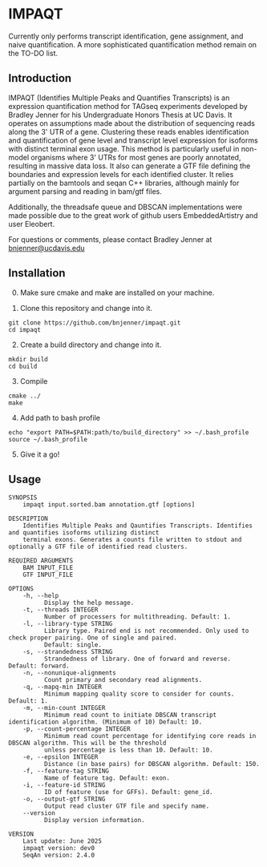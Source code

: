 # IMPAQT
Currently only performs transcript identification, gene assignment, and naive quantification.  A more sophisticated quantification method remain on the TO-DO list.

## Introduction

IMPAQT (Identifies Multiple Peaks and Quantifies Transcripts) is an
expression quantification method for TAGseq experiments developed 
by Bradley Jenner for his Undergraduate Honors Thesis at UC Davis. 
It operates on assumptions made about the distribution of sequencing reads
along the 3' UTR of a gene. Clustering these reads enables identification 
and quantification of gene level and transcript level expression for 
isoforms with distinct terminal exon usage. This method is particularly
useful in non-model organisms where 3' UTRs for most genes are poorly
annotated, resulting in massive data loss. It also can generate a GTF file
defining the boundaries and expression levels for each identified cluster. 
It relies partially on the bamtools and seqan C++ libraries, although mainly 
for argument parsing and reading in bam/gtf files. 

Additionally, the threadsafe queue and DBSCAN implementations were made possible 
due to the great work of github users EmbeddedArtistry and user Eleobert. 

For questions or comments, please contact
Bradley Jenner at <bnjenner@ucdavis.edu>

## Installation

0. Make sure cmake and make are installed on your machine.

1. Clone this repository and change into it.
```
git clone https://github.com/bnjenner/impaqt.git
cd impaqt
```

2. Create a build directory and change into it.
```
mkdir build
cd build
```

3. Compile
```
cmake ../
make
```

4. Add path to bash profile
```
echo "export PATH=$PATH:path/to/build_directory" >> ~/.bash_profile
source ~/.bash_profile
```
5. Give it a go! 

## Usage
```
SYNOPSIS
    impaqt input.sorted.bam annotation.gtf [options]

DESCRIPTION
    Identifies Multiple Peaks and Qauntifies Transcripts. Identifies and quantifies isoforms utilizing distinct
    terminal exons. Generates a counts file written to stdout and optionally a GTF file of identified read clusters.

REQUIRED ARGUMENTS
    BAM INPUT_FILE
    GTF INPUT_FILE

OPTIONS
    -h, --help
          Display the help message.
    -t, --threads INTEGER
          Number of processers for multithreading. Default: 1.
    -l, --library-type STRING
          Library type. Paired end is not recommended. Only used to check proper pairing. One of single and paired.
          Default: single.
    -s, --strandedness STRING
          Strandedness of library. One of forward and reverse. Default: forward.
    -n, --nonunique-alignments
          Count primary and secondary read alignments.
    -q, --mapq-min INTEGER
          Minimum mapping quality score to consider for counts. Default: 1.
    -m, --min-count INTEGER
          Minimum read count to initiate DBSCAN transcript identification algorithm. (Minimum of 10) Default: 10.
    -p, --count-percentage INTEGER
          Minimum read count percentage for identifying core reads in DBSCAN algorithm. This will be the threshold
          unless percentage is less than 10. Default: 10.
    -e, --epsilon INTEGER
          Distance (in base pairs) for DBSCAN algorithm. Default: 150.
    -f, --feature-tag STRING
          Name of feature tag. Default: exon.
    -i, --feature-id STRING
          ID of feature (use for GFFs). Default: gene_id.
    -o, --output-gtf STRING
          Output read cluster GTF file and specify name.
    --version
          Display version information.

VERSION
    Last update: June 2025
    impaqt version: dev0
    SeqAn version: 2.4.0
```
